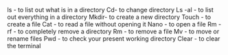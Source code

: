 ls - to list out what is in a directory
Cd- to change directory
Ls -al - to list out everything in a directory 
Mkdir- to create a new directory 
Touch - to create a file
Cat - to read a file without opening it
Nano - to open a file 
Rm -rf - to completely remove a directory 
Rm - to remove a file
Mv - to move or rename files
Pwd - to check your present working directory
Clear - to clear the terminal

